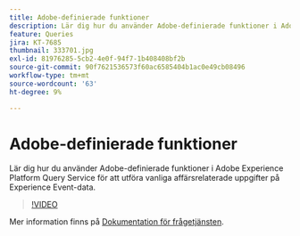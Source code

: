 ```yaml
---
title: Adobe-definierade funktioner
description: Lär dig hur du använder Adobe-definierade funktioner i Adobe Experience Platform Query Service för att utföra vanliga affärsrelaterade uppgifter på Experience Event-data.
feature: Queries
jira: KT-7685
thumbnail: 333701.jpg
exl-id: 81976285-5cb2-4e0f-94f7-1b408408bf2b
source-git-commit: 90f7621536573f60ac6585404b1ac0e49cb08496
workflow-type: tm+mt
source-wordcount: '63'
ht-degree: 9%

---
```


# Adobe-definierade funktioner

Lär dig hur du använder Adobe-definierade funktioner i Adobe Experience Platform Query Service för att utföra vanliga affärsrelaterade uppgifter på Experience Event-data.

>[!VIDEO](https://video.tv.adobe.com/v/333701?quality=12&learn=on)

Mer information finns på [Dokumentation för frågetjänsten](https://experienceleague.adobe.com/docs/experience-platform/query/home.html?lang=sv).
